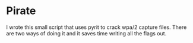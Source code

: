 # Pirate
I wrote this small script that uses pyrit to crack wpa/2 capture files. There are two ways of doing it and it saves time writing all the flags out.
